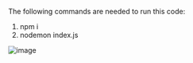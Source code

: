 The following commands are needed to run this code:
1. npm i
2. nodemon index.js

![image](https://github.com/user-attachments/assets/d07b36f9-22f2-4629-842d-a2f6e52562c1)
